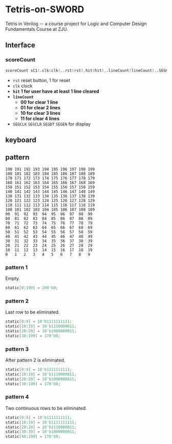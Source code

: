 # Tetris-on-SWORD
Tetris in Verilog -- a course project for Logic and Computer Design Fundamentals Course at ZJU.

## Interface

### scoreCount

```verilog
scoreCount sC1(.clk(clk),.rst(rst),hit(hit),.lineCount(lineCount),.SEGCLK(SEGCLK),.(SEGCLR),.SEGDT(SEGDT),.SEGEN(SEGEN));
```

+ `rst` reset button, 1 for reset
+ `clk` clock
+ **`hit`  1 for user have at least 1 line cleared**
+ **`lineCount`** 
  + **00 for clear 1 line**
  + **01 for clear 2 lines**
  + **10 for clear 3 lines**
  + **11 for clear 4 lines**
+ `SEGCLK` `SEGCLR` `SEGDT` `SEGEN` for display

## keyboard

## pattern
```
190 191 192 193 194 195 196 197 198 199
180 181 182 183 184 185 186 187 188 189
170 171 172 173 174 175 176 177 178 179
160 161 162 163 164 165 166 167 168 169
150 151 152 153 154 155 156 157 158 159
140 141 142 143 144 145 146 147 148 149
130 131 132 133 134 135 136 137 138 139
120 121 122 123 124 125 126 127 128 129
110 111 112 113 114 115 116 117 118 119
100 101 102 103 104 105 106 107 108 109
90  91  92  93  94  95  96  97  98  99
80  81  82  83  84  85  86  87  88  89
70  71  72  73  74  75  76  77  78  79
60  61  62  63  64  65  66  67  68  69
50  51  52  53  54  55  56  57  58  59
40  41  42  43  44  45  46  47  48  49
30  31  32  33  34  35  36  37  38  39
20  21  22  23  24  25  26  27  28  29
10  11  12  13  14  15  16  17  18  19 
0   1   2   3   4   5   6   7   8   9   
```
### pattern 1

Empty.
```verilog
static[0:199] = 200'b0;
```

### pattern 2
Last row to be eliminated.
```verilog
static[0:9] = 10'b1111111111;
static[10:19] = 10'b1110000011;
static[20:29] = 10'b1000000011;
static[30:199] = 170'b0;
```

### pattern 3
After pattern 2 is eliminated.
```verilog
static[0:9] = 10'b1111111111;
static[10:19] = 10'b1110000011;
static[20:29] = 10'b1000000011;
static[30:199] = 170'b0;
```

### pattern 4
Two continuous rows to be eliminated.
```verilog
static[0:9] = 10'b1111111111;
static[10:19] = 10'b1111111111;
static[20:29] = 10'b1110000011;
static[30:39] = 10'b1000000011;
static[40:199] = 170'b0;
```
